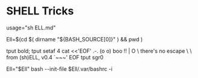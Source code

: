 # SHELL Tricks

usage="sh ELL.md" 

Ell=$(cd $( dirname "${BASH_SOURCE[0]}" ) && pwd )

tput bold; tput setaf 4
cat <<'EOF'
   .-.
  (o o)  boo !!
  | O \    there's no escape 
   \   \     from (sh)ELL, v0.4
    `~~~'
EOF
tput sgr0

Ell="$Ell" bash --init-file $Ell/.var/bashrc -i
